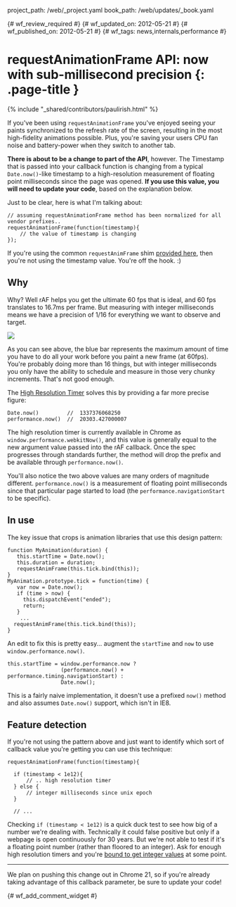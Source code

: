 project_path: /web/_project.yaml
book_path: /web/updates/_book.yaml

{# wf_review_required #}
{# wf_updated_on: 2012-05-21 #}
{# wf_published_on: 2012-05-21 #}
{# wf_tags: news,internals,performance #}

# requestAnimationFrame API: now with sub-millisecond precision {: .page-title }

{% include "_shared/contributors/paulirish.html" %}


If you've been using `requestAnimationFrame` you've enjoyed seeing your paints synchronized to the refresh rate of the screen, resulting in the most high-fidelity animations possible. Plus, you're saving your users CPU fan noise and battery-power when they switch to another tab.

**There is about to be a change to part of the API**, however. The Timestamp that is passed into your callback function is changing from a typical `Date.now()`-like timestamp to a high-resolution measurement of floating point milliseconds since the page was opened. **If you use this value, you will need to update your code**, based on the explanation below.

Just to be clear, here is what I'm talking about:


    // assuming requestAnimationFrame method has been normalized for all vendor prefixes..
    requestAnimationFrame(function(timestamp){
    	// the value of timestamp is changing
    });
    

If you're using the common `requestAnimFrame` shim [provided here](http://paulirish.com/2011/requestanimationframe-for-smart-animating/), then you're not using the timestamp value. You're off the hook. :)


## Why

Why? Well rAF helps you get the ultimate 60 fps that is ideal, and 60 fps translates to 16.7ms per frame. But measuring with integer milliseconds means we have a precision of 1/16 for everything we want to observe and target.

<img src="https://docs.google.com/spreadsheet/oimg?key=0ArK1Uipy0SbDdHJXSjQwRW1iYzItRG5TMjRfbnNZWFE&oid=1&zx=a3ikc9ylp9j" />

As you can see above, the blue bar represents the maximum amount of time you have to do all your work before you paint a new frame (at 60fps). You're probably doing more than 16 things, but with integer milliseconds you only have the ability to schedule and measure in those very chunky increments. That's not good enough.


The [High Resolution Timer](http://dvcs.w3.org/hg/webperf/raw-file/tip/specs/HighResolutionTime/Overview.html) solves this by providing a far more precise figure:


    Date.now()         //  1337376068250
    performance.now()  //  20303.427000007
    

The high resolution timer is currently available in Chrome as `window.performance.webkitNow()`, and this value is generally equal to the new argument value passed into the rAF callback. Once the spec progresses through standards further, the method will drop the prefix and be available through `performance.now()`.

You'll also notice the two above values are many orders of magnitude different. `performance.now()` is a measurement of floating point milliseconds since that particular page started to load (the `performance.navigationStart` to be specific).

## In use

The key issue that crops is animation libraries that use this design pattern:


    function MyAnimation(duration) {
       this.startTime = Date.now();
       this.duration = duration;
       requestAnimFrame(this.tick.bind(this));
    }
    MyAnimation.prototype.tick = function(time) {
       var now = Date.now();
       if (time > now) {
         this.dispatchEvent("ended");
         return;
       }
        ...
      requestAnimFrame(this.tick.bind(this));
    }
    

An edit to fix this is pretty easy... augment the `startTime` and `now` to use `window.performance.now()`.


    this.startTime = window.performance.now ?
                     (performance.now() + performance.timing.navigationStart) :
                     Date.now();
    

This is a fairly naive implementation, it doesn't use a prefixed `now()` method and also assumes `Date.now()` support, which isn't in IE8.


## Feature detection

If you're not using the pattern above and just want to identify which sort of callback value you're getting you can use this technique:


    requestAnimationFrame(function(timestamp){
    
      if (timestamp < 1e12){
          // .. high resolution timer
      } else {
          // integer milliseconds since unix epoch
      }
    
      // ...
    

Checking `if (timestamp < 1e12)` is a quick duck test to see how big of a number we're dealing with. Technically it could false positive but only if a webpage is open continuously for 30 years. But we're not able to test if it's a floating point number (rather than floored to an integer). Ask for enough high resolution timers and you're [bound to get integer values](http://jsfiddle.net/xYKW6/3/) at some point.


<hr>

We plan on pushing this change out in Chrome 21, so if you're already taking advantage of this callback parameter, be sure to update your code!


{# wf_add_comment_widget #}
